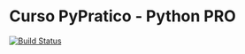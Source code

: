 # Curso PyPratico - Python PRO

[![Build Status](https://travis-ci.org/fredericoaraujo/pypratico.svg?branch=master)](https://travis-ci.org/fredericoaraujo/pypratico)
